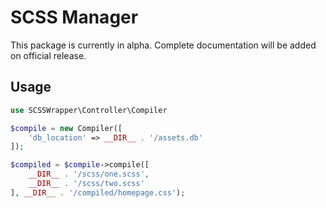 # SCSS Manager

This package is currently in alpha. Complete documentation will be added on official release.

## Usage

```php
use SCSSWrapper\Controller\Compiler

$compile = new Compiler([
    'db_location' => __DIR__ . '/assets.db'
]);

$compiled = $compile->compile([
    __DIR__ . '/scss/one.scss',
    __DIR__ . '/scss/two.scss'
], __DIR__ . '/compiled/homepage.css');
```